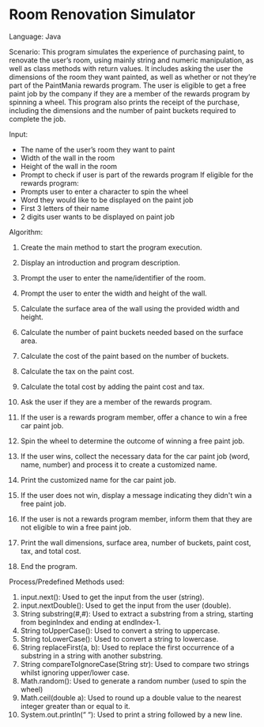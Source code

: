# Room Renovation Simulator

Language: Java

Scenario: This program simulates the experience of purchasing paint, to renovate the user’s room, using mainly string and numeric
manipulation, as well as class methods with return values. It includes asking the user the dimensions of the room they want painted,
as well as whether or not they’re part of the PaintMania rewards program. The user is eligible to get a free paint job by the company if
they are a member of the rewards program by spinning a wheel. This program also prints the receipt of the purchase, including the dimensions and the
number of paint buckets required to complete the job.


Input:
- The name of the user’s room they want to paint
- Width of the wall in the room
- Height of the wall in the room
- Prompt to check if user is part of the rewards program
If eligible for the rewards program:
- Prompts user to enter a character to spin the wheel
- Word they would like to be displayed on the paint job
- First 3 letters of their name
- 2 digits user wants to be displayed on paint job


Algorithm:
1. Create the main method to start the program execution.
2. Display an introduction and program description.
3. Prompt the user to enter the name/identifier of the room.
4. Prompt the user to enter the width and height of the wall.
5. Calculate the surface area of the wall using the provided width and height.
6. Calculate the number of paint buckets needed based on the surface area.
7. Calculate the cost of the paint based on the number of buckets.
8. Calculate the tax on the paint cost.
9. Calculate the total cost by adding the paint cost and tax.
10. Ask the user if they are a member of the rewards program.

11. If the user is a rewards program member, offer a chance to win a free car paint job.
12. Spin the wheel to determine the outcome of winning a free paint job.
13. If the user wins, collect the necessary data for the car paint job (word, name, number) and process it to create a customized
name.
14. Print the customized name for the car paint job.
15. If the user does not win, display a message indicating they didn't win a free paint job.
16. If the user is not a rewards program member, inform them that they are not eligible to win a free paint job.
17. Print the wall dimensions, surface area, number of buckets, paint cost, tax, and total cost.
18. End the program.


Process/Predefined Methods used:
1. input.next(): Used to get the input from the user (string).
2. input.nextDouble(): Used to get the input from the user (double).
3. String substring(#,#): Used to extract a substring from a string, starting from beginIndex and ending at endIndex-1.
4. String toUpperCase(): Used to convert a string to uppercase.
5. String toLowerCase(): Used to convert a string to lowercase.
6. String replaceFirst(a, b): Used to replace the first occurrence of a substring in a string with another substring.
7. String compareToIgnoreCase(String str): Used to compare two strings whilst ignoring upper/lower case.
8. Math.random(): Used to generate a random number (used to spin the wheel)
9. Math.ceil(double a): Used to round up a double value to the nearest integer greater than or equal to it.
10. System.out.println(“ “): Used to print a string followed by a new line.
